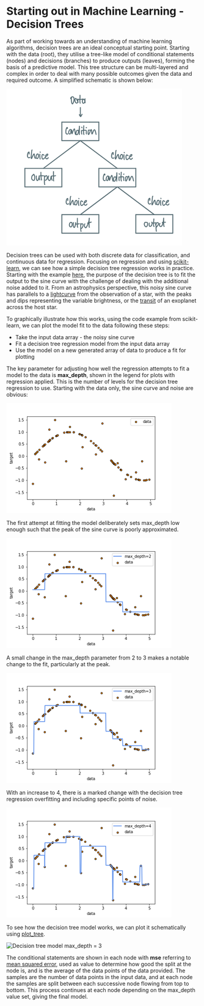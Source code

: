 # Starting out in Machine Learning - Decision Trees

As part of working towards an understanding of machine learning algorithms, decision trees are an ideal conceptual starting point. Starting with the data (root), they utilise a tree-like model of conditional statements (nodes) and decisions (branches) to produce outputs (leaves), forming the basis of a predictive model. This tree structure can be multi-layered and complex in order to deal with many possible outcomes given the data and required outcome. A simplified schematic is shown below:

![Decision tree schematic](/img/2021-10-10_dec_tree_reg_imgs/dec_tree_schem.png)

Decision trees can be used with both discrete data for classification, and continuous data for regression. Focusing on regression and using [scikit-learn](https://scikit-learn.org/stable/index.html), we can see how a simple decision tree regression works in practice. Starting with the example [here](https://scikit-learn.org/stable/auto_examples/tree/plot_tree_regression.html#sphx-glr-auto-examples-tree-plot-tree-regression-py), the purpose of the decision tree is to fit the output to the sine curve with the challenge of dealing with the additional noise added to it. From an astrophysics perspective, this noisy sine curve has parallels to a [lightcurve](https://en.wikipedia.org/wiki/Light_curve) from the observation of a star, with the peaks and dips representing the variable brightness, or the [transit](https://en.wikipedia.org/wiki/Methods_of_detecting_exoplanets#Transit_photometry) of an exoplanet across the host star.

To graphically illustrate how this works, using the code example from scikit-learn, we can plot the model fit to the data following these steps:

* Take the input data array - the noisy sine curve
* Fit a decision tree regression model from the input data array
* Use the model on a new generated array of data to produce a fit for plotting

The key parameter for adjusting how well the regression attempts to fit a model to the data is **max_depth**, shown in the legend for plots with regression applied. This is the number of levels for the decision tree regression to use. Starting with the data only, the sine curve and noise are obvious:

![The sine curve with no regression applied.](/img/2021-10-10_dec_tree_reg_imgs/data_only.png)

The first attempt at fitting the model deliberately sets max_depth low enough such that the peak of the sine curve is poorly approximated.

![Regression applied - underfitting](/img/2021-10-10_dec_tree_reg_imgs/data_fit_match_2.png)

A small change in the max_depth parameter from 2 to 3 makes a notable change to the fit, particularly at the peak.

![Regression applied - closer match](/img/2021-10-10_dec_tree_reg_imgs/data_fit_match_3.png)

With an increase to 4, there is a marked change with the decision tree regression overfitting and including specific points of noise.

![Regression applied - overfitting](/img/2021-10-10_dec_tree_reg_imgs/data_fit_match_4.png)

To see how the decision tree model works, we can plot it schematically using [plot_tree](https://scikit-learn.org/stable/modules/generated/sklearn.tree.plot_tree.html#sklearn.tree.plot_tree).

![Decision tree model max_depth = 3](/img/2021-10-10_dec_tree_reg_imgs/data_tree_3.9.png)

The conditional statements are shown in each node with **mse** referring to [mean squared error](https://en.wikipedia.org/wiki/Mean_squared_error), used as value to determine how good the split at the node is, and is the average of the data points of the data provided. The samples are the number of data points in the input data, and at each node the samples are split between each successive node flowing from top to bottom. This process continues at each node depending on the max_depth value set, giving the final model.
